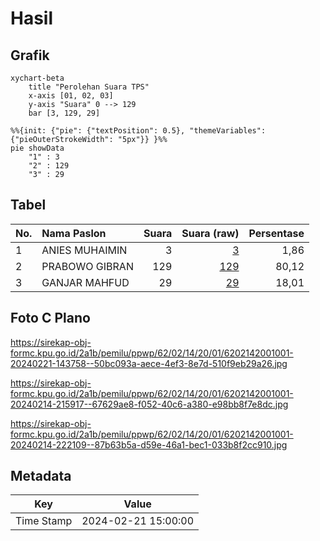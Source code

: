 # Hasil

## Grafik

```mermaid
xychart-beta
    title "Perolehan Suara TPS"
    x-axis [01, 02, 03]
    y-axis "Suara" 0 --> 129
    bar [3, 129, 29]
```

```mermaid
%%{init: {"pie": {"textPosition": 0.5}, "themeVariables": {"pieOuterStrokeWidth": "5px"}} }%%
pie showData
    "1" : 3
    "2" : 129
    "3" : 29
```

## Tabel

| No. | Nama Paslon    | Suara | Suara (raw) | Persentase |
|:--- |:-------------- | -----:| -----------:| ----------:|
| 1   | ANIES MUHAIMIN | 3     | [3][p-1]    | 1,86       |
| 2   | PRABOWO GIBRAN | 129   | [129][p-2]  | 80,12      |
| 3   | GANJAR MAHFUD  | 29    | [29][p-3]   | 18,01      |


[p-1]: https://github.com/gigit-pemilu/pemilu-2024-62-kalimantan-tengah/blob/main/pilpres/hitung-suara/sub/62-kalimantan-tengah/sub/02-kotawaringin-timur/sub/14-telawang/sub/2001-sebabi/sub/001-tps/sub/paslon-1.txt
[p-2]: https://github.com/gigit-pemilu/pemilu-2024-62-kalimantan-tengah/blob/main/pilpres/hitung-suara/sub/62-kalimantan-tengah/sub/02-kotawaringin-timur/sub/14-telawang/sub/2001-sebabi/sub/001-tps/sub/paslon-2.txt
[p-3]: https://github.com/gigit-pemilu/pemilu-2024-62-kalimantan-tengah/blob/main/pilpres/hitung-suara/sub/62-kalimantan-tengah/sub/02-kotawaringin-timur/sub/14-telawang/sub/2001-sebabi/sub/001-tps/sub/paslon-3.txt

## Foto C Plano

https://sirekap-obj-formc.kpu.go.id/2a1b/pemilu/ppwp/62/02/14/20/01/6202142001001-20240221-143758--50bc093a-aece-4ef3-8e7d-510f9eb29a26.jpg

https://sirekap-obj-formc.kpu.go.id/2a1b/pemilu/ppwp/62/02/14/20/01/6202142001001-20240214-215917--67629ae8-f052-40c6-a380-e98bb8f7e8dc.jpg

https://sirekap-obj-formc.kpu.go.id/2a1b/pemilu/ppwp/62/02/14/20/01/6202142001001-20240214-222109--87b63b5a-d59e-46a1-bec1-033b8f2cc910.jpg


## Metadata

| Key        | Value               |
| ---------- | ------------------- |
| Time Stamp | 2024-02-21 15:00:00 |



